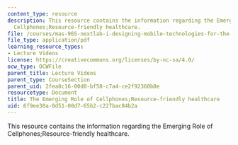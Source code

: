 ```yaml
---
content_type: resource
description: This resource contains the information regarding the Emerging Role of
  Cellphones;Resource-friendly healthcare.
file: /courses/mas-965-nextlab-i-designing-mobile-technologies-for-the-next-billion-users-fall-2008/6f9ee30a0d5108d765b2c227bac84b2a_MITMAS_965F08_Lec14_gari.pdf
file_type: application/pdf
learning_resource_types:
- Lecture Videos
license: https://creativecommons.org/licenses/by-nc-sa/4.0/
ocw_type: OCWFile
parent_title: Lecture Videos
parent_type: CourseSection
parent_uid: 2fea8c16-00d0-bf58-c7a4-ce2f92360b8e
resourcetype: Document
title: The Emerging Role of Cellphones;Resource-friendly healthcare
uid: 6f9ee30a-0d51-08d7-65b2-c227bac84b2a
---
```

This resource contains the information regarding the Emerging Role of Cellphones;Resource-friendly healthcare.